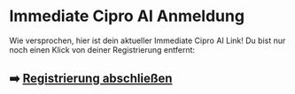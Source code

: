 # Immediate Cipro AI Anmeldung

Wie versprochen, hier ist dein aktueller  Immediate Cipro AI  Link!
Du bist nur noch einen Klick von deiner Registrierung entfernt:

## ➡️ [Registrierung abschließen](https://tinyurl.com/3cpx8sew)